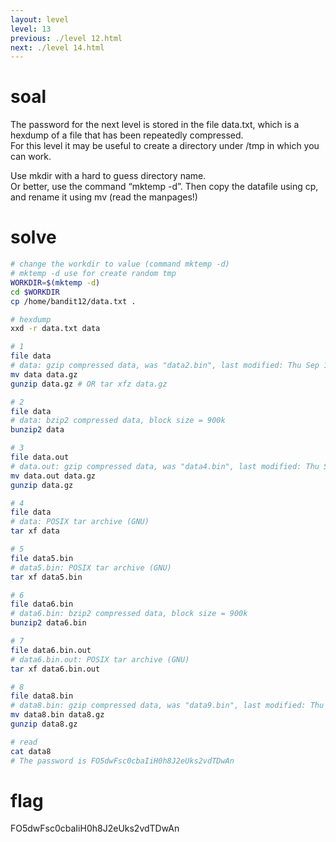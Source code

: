 ```yaml
---
layout: level
level: 13
previous: ./level 12.html
next: ./level 14.html
---
```


# soal
The password for the next level is stored in the file data.txt, which is a hexdump of a file that has been repeatedly compressed. \
For this level it may be useful to create a directory under /tmp in which you can work.

Use mkdir with a hard to guess directory name. \
Or better, use the command “mktemp -d”. Then copy the datafile using cp, and rename it using mv (read the manpages!)

# solve
```bash
# change the workdir to value (command mktemp -d)
# mktemp -d use for create random tmp
WORKDIR=$(mktemp -d)
cd $WORKDIR
cp /home/bandit12/data.txt .

# hexdump
xxd -r data.txt data

# 1
file data
# data: gzip compressed data, was "data2.bin", last modified: Thu Sep 19 07:08:15 2024, max compression, from Unix, original size modulo 2^32 574
mv data data.gz
gunzip data.gz # OR tar xfz data.gz

# 2
file data
# data: bzip2 compressed data, block size = 900k
bunzip2 data

# 3
file data.out 
# data.out: gzip compressed data, was "data4.bin", last modified: Thu Sep 19 07:08:15 2024, max compression, from Unix, original size modulo 2^32 20480
mv data.out data.gz
gunzip data.gz

# 4
file data
# data: POSIX tar archive (GNU)
tar xf data

# 5
file data5.bin 
# data5.bin: POSIX tar archive (GNU)
tar xf data5.bin

# 6
file data6.bin 
# data6.bin: bzip2 compressed data, block size = 900k
bunzip2 data6.bin

# 7
file data6.bin.out 
# data6.bin.out: POSIX tar archive (GNU)
tar xf data6.bin.out

# 8
file data8.bin 
# data8.bin: gzip compressed data, was "data9.bin", last modified: Thu Sep 19 07:08:15 2024, max compression, from Unix, original size modulo 2^32 49
mv data8.bin data8.gz
gunzip data8.gz

# read
cat data8
# The password is FO5dwFsc0cbaIiH0h8J2eUks2vdTDwAn
```

# flag
FO5dwFsc0cbaIiH0h8J2eUks2vdTDwAn